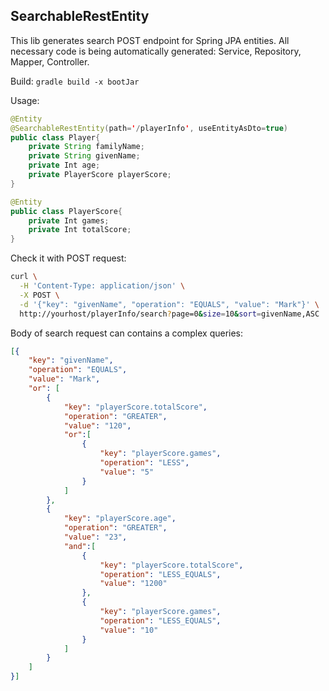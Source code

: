 ## SearchableRestEntity

This lib generates search POST endpoint for Spring JPA entities.
All necessary code is being automatically generated: Service, Repository, Mapper, Controller. 

Build: `gradle build -x bootJar`

Usage:

```java
@Entity
@SearchableRestEntity(path='/playerInfo', useEntityAsDto=true)
public class Player{
    private String familyName;
    private String givenName;
    private Int age;
    private PlayerScore playerScore;
}

@Entity
public class PlayerScore{
    private Int games;
    private Int totalScore;
} 
```

Check it with POST request:
```bash
curl \
  -H 'Content-Type: application/json' \
  -X POST \
  -d '{"key": "givenName", "operation": "EQUALS", "value": "Mark"}' \
  http://yourhost/playerInfo/search?page=0&size=10&sort=givenName,ASC
```

Body of search request can contains a complex queries:
```json
[{
    "key": "givenName",
    "operation": "EQUALS",
    "value": "Mark",
    "or": [
        {
            "key": "playerScore.totalScore",
            "operation": "GREATER",
            "value": "120",
            "or":[
                {
                    "key": "playerScore.games",
                    "operation": "LESS",
                    "value": "5"
                }
            ]
        },
        {
            "key": "playerScore.age",
            "operation": "GREATER",
            "value": "23",
            "and":[
                {
                    "key": "playerScore.totalScore",
                    "operation": "LESS_EQUALS",
                    "value": "1200"
                },
                {
                    "key": "playerScore.games",
                    "operation": "LESS_EQUALS",
                    "value": "10"
                }
            ]
        }
    ]
}]
```
